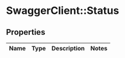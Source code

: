 # SwaggerClient::Status

## Properties
Name | Type | Description | Notes
------------ | ------------- | ------------- | -------------


